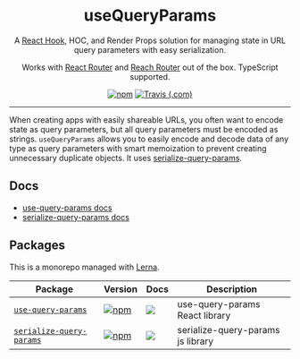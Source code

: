 <div align="center">
  <h1>useQueryParams</h1>
  <p>A <a href="https://reactjs.org/docs/hooks-intro.html">React Hook</a>, HOC, and Render Props solution for managing state in URL query parameters with easy serialization.
  </p>
  <p>Works with <a href="https://reacttraining.com/react-router/">React Router</a> and <a href="https://reach.tech/router">Reach Router</a> out of the box. TypeScript supported.</p>


  <p>
    <a href="https://www.npmjs.com/package/serialize-query-params"><img alt="npm" src="https://img.shields.io/npm/v/serialize-query-params.svg"></a>
  <a href="https://travis-ci.com/pbeshai/use-query-params/"><img alt="Travis (.com)" src="https://img.shields.io/travis/com/pbeshai/use-query-params.svg"></a>

  </p>

</div>
<hr/>

When creating apps with easily shareable URLs, you often want to encode state as query parameters, but all query parameters must be encoded as strings. `useQueryParams` allows you to easily encode and decode data of any type as query parameters with smart memoization to prevent creating unnecessary duplicate objects. It uses [serialize-query-params](/packages/serialize-query-params/).

## Docs

* [use-query-params docs](/packages/use-query-params/#readme)
* [serialize-query-params docs](/packages/serialize-query-params/#readme)


## Packages

This is a monorepo managed with [Lerna](https://github.com/lerna/lerna). 

| Package                                                       | Version                                                                                                                                   | Docs                                                                                                                                                                                                                                                                          | Description                                                                        |
| ------------------------------------------------------------- | ----------------------------------------------------------------------------------------------------------------------------------------- | ---------------------------------------------------------------------------------------------------------------------------- | --------------------------------- |
| [`use-query-params`](/packages/use-query-params)              | [![npm](https://img.shields.io/npm/v/use-query-params.svg?style=flat-square)](https://www.npmjs.com/package/use-query-params)             | [![](https://img.shields.io/badge/API%20Docs-readme-orange.svg?style=flat-square)](/packages/use-query-params/#readme)       | use-query-params React library    |
| [`serialize-query-params`](/packages/serialize-query-params)  | [![npm](https://img.shields.io/npm/v/serialize-query-params.svg?style=flat-square)](https://www.npmjs.com/package/serialize-query-params) | [![](https://img.shields.io/badge/API%20Docs-readme-orange.svg?style=flat-square)](/packages/serialize-query-params/#readme) | serialize-query-params js library |
